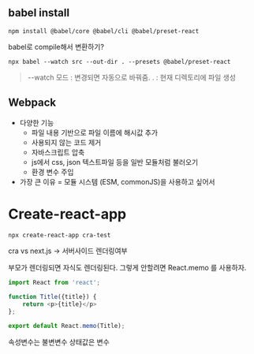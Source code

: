 

## babel install
```
npm install @babel/core @babel/cli @babel/preset-react 
 ```


 babel로 compile해서 변환하기?

```
npx babel --watch src --out-dir . --presets @babel/preset-react 
```
> --watch 모드 : 변경되면 자동으로 바꿔줌.
> . : 현재 디렉토리에 파일 생성


## Webpack

- 다양한 기능
    - 파일 내용 기반으로 파일 이름에 해시값 추가
    - 사용되지 않는 코드 제거
    - 자바스크립트 압축
    - js에서 css, json 텍스트파일 등을 일반 모듈처럼 불러오기
    - 환경 변수 주입
- 가장 큰 이유 = 모듈 시스템 (ESM, commonJS)을 사용하고 싶어서


# Create-react-app

```bash
npx create-react-app cra-test
```

cra vs next.js
-> 서버사이드 렌더링여부



부모가 렌더링되면 자식도 렌더링된다.
그렇게 안할려면 React.memo 를 사용하자.
```js
import React from 'react';

function Title({title}) {
    return <p>{title}</p>
};

export default React.memo(Title);
```

속성변수는 불변변수
상태값은 변수